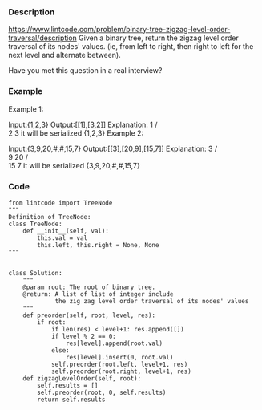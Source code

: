 ### Description
https://www.lintcode.com/problem/binary-tree-zigzag-level-order-traversal/description
Given a binary tree, return the zigzag level order traversal of its nodes' values. (ie, from left to right, then right to left for the next level and alternate between).

Have you met this question in a real interview?  

### Example
Example 1:

Input:{1,2,3}
Output:[[1],[3,2]]
Explanation:
    1
   / \
  2   3
it will be serialized {1,2,3}
Example 2:

Input:{3,9,20,#,#,15,7}
Output:[[3],[20,9],[15,7]]
Explanation:
    3
   / \
  9  20
    /  \
   15   7
it will be serialized {3,9,20,#,#,15,7}

### Code
```
from lintcode import TreeNode
"""
Definition of TreeNode:
class TreeNode:
    def __init__(self, val):
        this.val = val
        this.left, this.right = None, None
"""


class Solution:
    """
    @param root: The root of binary tree.
    @return: A list of list of integer include 
             the zig zag level order traversal of its nodes' values
    """
    def preorder(self, root, level, res):
        if root:
            if len(res) < level+1: res.append([])
            if level % 2 == 0: 
                res[level].append(root.val)
            else: 
                res[level].insert(0, root.val)
            self.preorder(root.left, level+1, res)
            self.preorder(root.right, level+1, res)
    def zigzagLevelOrder(self, root):
        self.results = []
        self.preorder(root, 0, self.results)
        return self.results
```